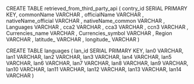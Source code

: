 CREATE TABLE retrieved_from_third_party_api (
contry_id SERIAL PRIMARY KEY,
commonName VARCHAR ,
officialName VARCHAR ,
nativeName_official VARCHAR ,
nativeName_common VARCHAR ,
Languages VARCHAR ,
cca2 VARCHAR ,
cca3 VARCHAR ,
ccn3 VARCHAR ,
Currencies_name VARCHAR ,
Currencies_symbol VARCHAR ,
Region VARCHAR ,
latitude_ VARCHAR ,
longitude_ VARCHAR 
)

CREATE TABLE languages (
lan_id SERIAL PRIMARY KEY,
lan0 VARCHAR,
lan1 VARCHAR,
lan2 VARCHAR,
lan3 VARCHAR,
lan4 VARCHAR,
lan5 VARCHAR,
lan6 VARCHAR,
lan7 VARCHAR,
lan8 VARCHAR,
lan9 VARCHAR,
lan10 VARCHAR,
lan11 VARCHAR,
lan12 VARCHAR,
lan13 VARCHAR,
lan14 VARCHAR
)




